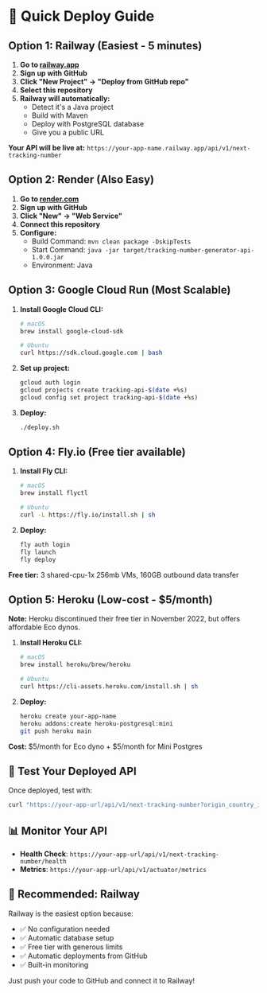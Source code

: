 # 🚀 Quick Deploy Guide

## Option 1: Railway (Easiest - 5 minutes)

1. **Go to [railway.app](https://railway.app)**
2. **Sign up with GitHub**
3. **Click "New Project" → "Deploy from GitHub repo"**
4. **Select this repository**
5. **Railway will automatically:**
   - Detect it's a Java project
   - Build with Maven
   - Deploy with PostgreSQL database
   - Give you a public URL

**Your API will be live at:** `https://your-app-name.railway.app/api/v1/next-tracking-number`

## Option 2: Render (Also Easy)

1. **Go to [render.com](https://render.com)**
2. **Sign up with GitHub**
3. **Click "New" → "Web Service"**
4. **Connect this repository**
5. **Configure:**
   - Build Command: `mvn clean package -DskipTests`
   - Start Command: `java -jar target/tracking-number-generator-api-1.0.0.jar`
   - Environment: Java

## Option 3: Google Cloud Run (Most Scalable)

1. **Install Google Cloud CLI:**
   ```bash
   # macOS
   brew install google-cloud-sdk
   
   # Ubuntu
   curl https://sdk.cloud.google.com | bash
   ```

2. **Set up project:**
   ```bash
   gcloud auth login
   gcloud projects create tracking-api-$(date +%s)
   gcloud config set project tracking-api-$(date +%s)
   ```

3. **Deploy:**
   ```bash
   ./deploy.sh
   ```

## Option 4: Fly.io (Free tier available)

1. **Install Fly CLI:**
   ```bash
   # macOS
   brew install flyctl
   
   # Ubuntu
   curl -L https://fly.io/install.sh | sh
   ```

2. **Deploy:**
   ```bash
   fly auth login
   fly launch
   fly deploy
   ```

**Free tier:** 3 shared-cpu-1x 256mb VMs, 160GB outbound data transfer

## Option 5: Heroku (Low-cost - $5/month)

**Note:** Heroku discontinued their free tier in November 2022, but offers affordable Eco dynos.

1. **Install Heroku CLI:**
   ```bash
   # macOS
   brew install heroku/brew/heroku
   
   # Ubuntu
   curl https://cli-assets.heroku.com/install.sh | sh
   ```

2. **Deploy:**
   ```bash
   heroku create your-app-name
   heroku addons:create heroku-postgresql:mini
   git push heroku main
   ```

**Cost:** $5/month for Eco dyno + $5/month for Mini Postgres

## 🧪 Test Your Deployed API

Once deployed, test with:

```bash
curl "https://your-app-url/api/v1/next-tracking-number?origin_country_id=MY&destination_country_id=ID&weight=1.234&created_at=2018-11-20T19:29:32Z&customer_id=de619854-b59b-425e-9db4-943979e1bd49&customer_name=RedBox%20Logistics&customer_slug=redbox-logistics"
```

## 📊 Monitor Your API

- **Health Check**: `https://your-app-url/api/v1/next-tracking-number/health`
- **Metrics**: `https://your-app-url/api/v1/actuator/metrics`

## 🎯 Recommended: Railway

Railway is the easiest option because:
- ✅ No configuration needed
- ✅ Automatic database setup
- ✅ Free tier with generous limits
- ✅ Automatic deployments from GitHub
- ✅ Built-in monitoring

Just push your code to GitHub and connect it to Railway!
